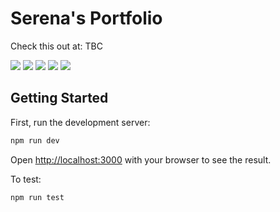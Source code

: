 # Serena's Portfolio
Check this out at: TBC

<p>
  <a href="https://github.com/serenainzani/serena-portfolio/commits/main/"><img src="https://img.shields.io/github/last-commit/serenainzani/serena-portfolio" /></a>
  <a href=""><img src="https://img.shields.io/website?url=https%3A%2F%2Fserena-portfolio.com" /></a>
  <img src="https://img.shields.io/github/languages/top/serenainzani/serena-portfolio" />
  <a href="https://github.com/users/serenainzani/projects/3"><img src="https://img.shields.io/github/issues/serenainzani/serena-portfolio"/></a>
  <a href="https://www.gnu.org/licenses/gpl-3.0.en.html"><img src="https://img.shields.io/badge/license-GPLv3-orange" /></a>
  
</p>

## Getting Started

First, run the development server:

```bash
npm run dev
```

Open [http://localhost:3000](http://localhost:3000) with your browser to see the result.

To test:

```bash
npm run test
```